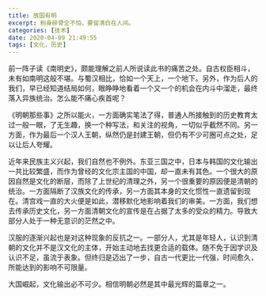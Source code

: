 ```yaml
---
title: 故国有明
excerpt: 粉身碎骨全不怕，要留清白在人间。
categories: [技术]
date: 2020-04-09 21:49:55
tags: [文化，历史]
---
```


前一阵子读《南明史》，颇能理解之前人所说读此书的痛苦之处。自古权臣相斗，未有如南明这般不堪。与蜀汉相比，恰如一个天上，一个地下。另外，作为后人的我们，早已经知道结局如何，眼睁睁地看着一个又一个的机会在内斗中溜走，最终落入异族统治。怎么能不痛心疾首呢？


《明朝那些事》之所以能火，一方面确实笔法了得，普通人所接触到的历史教育太过一般一眼，了无生趣，换一个种写法，和关注的视角，一切似乎截然不同。另一方面，作为最后一个汉人王朝，纵然仍是封建王朝，但仍有不少可圈可点之处，足以让后人夸耀。

近年来民族主义兴起，我们自然也不例外。东亚三国之中，日本与韩国的文化输出一共比较繁盛，而作为曾经的文化宗主国的中国，却一直未有其色。一个很大的原因自然是文化的断层，而除了上世纪的清理之外，另一个很重要的原因便是清朝的统治。一方面隔断了汉族文化的传承，另一方面其本身的文化惯性一直遗留到现在。清宫戏一直的大火便是如此，潜移默化地影响着我们的审美。一方面，我们想去传承历史文化，另一方面清朝文化的宣传是在占据了太多的受众的精力。导致大部分人处于一种无意识的茫然之中。

汉服的逐渐兴起也是对这种现象的反抗之一。一部分人，尤其是年轻人，认识到清朝的文化并不是汉文化的主体，开始主动地去找更合适的载体。随不免于因学识及认识不足，虽流于表象。但终归是迈出了一步，自古一代更比一代强，时间愈久，所能达到的影响不可限量。

大国崛起，文化输出必不可少。相信明朝必然是其中最光辉的篇章之一。

